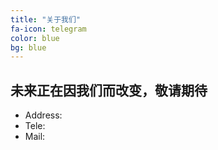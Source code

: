 ```yaml
---
title: "关于我们"
fa-icon: telegram
color: blue
bg: blue
---
```


## 未来正在因我们而改变，敬请期待

+ Address:  
+ Tele:
+ Mail:


